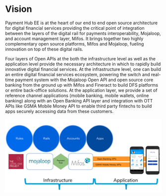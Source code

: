 # Vision

Payment Hub EE is at the heart of our end to end open source architecture for digital financial services providing the critical point of integration between the layers of the digital rail for payments interoperability, Mojaloop, and account management layer, Mifos. It brings together two highly complementary open source platforms, Mifos and Mojaloop, fueling innovation on top of these digital rails.

Four layers of Open APIs at the both the infrastructure level as well as the application level provide the necessary architecture in which to rapidly build innovative digital financial services. At the infrastructure level, one can build an entire digital financial services ecosystem, powering the switch and real-time payment system with the Mojaloop Open API and open source core banking from the ground up with Mifos and Fineract to build DFS platforms or entire back-office solutions. At the application layer, we provide a set of reference channel applications \(mobile banking, mobile wallets, online banking\) along with an Open Banking API layer and integration with OTT APIs like GSMA Mobile Money API to enable third party fintechs to build apps securely accessing data from these customers.



![](../../.gitbook/assets/screenshot-2020-05-05-at-4.27.23-pm.png)

  


